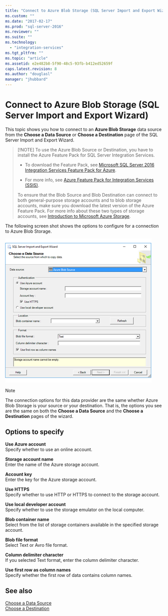 ```yaml
---
title: "Connect to Azure Blob Storage (SQL Server Import and Export Wizard) | Microsoft Docs"
ms.custom: ""
ms.date: "2017-02-17"
ms.prod: "sql-server-2016"
ms.reviewer: ""
ms.suite: ""
ms.technology: 
  - "integration-services"
ms.tgt_pltfrm: ""
ms.topic: "article"
ms.assetid: e2e482b8-5f90-48c5-93fb-b412ed52659f
caps.latest.revision: 8
ms.author: "douglasl"
manager: "jhubbard"
---
```

# Connect to Azure Blob Storage (SQL Server Import and Export Wizard)
This topic shows you how to connect to an **Azure Blob Storage** data source from the **Choose a Data Source** or **Choose a Destination** page of the SQL Server Import and Export Wizard.

>   [!NOTE]
> To use the Azure Blob Source or Destination, you have to install the Azure Feature Pack for SQL Server Integration Services.
> - To download the Feature Pack, see [Microsoft SQL Server 2016 Integration Services Feature Pack for Azure](https://www.microsoft.com/download/details.aspx?id=49492).
>
> - For more info, see [Azure Feature Pack for Integration Services &#40;SSIS&#41;](../../integration-services/azure-feature-pack-for-integration-services-ssis.md).
>
> To ensure that the Blob Source and Blob Destination can connect to both general-purpose storage accounts and to blob storage accounts, make sure you download the latest version of the Azure Feature Pack. For more info about these two types of storage accounts, see [Introduction to Microsoft Azure Storage](https://azure.microsoft.com/en-us/documentation/articles/storage-introduction/#general-purpose-storage-accounts).

The following screen shot shows the options to configure for a connection to Azure Blob Storage.

![Azure blob storage connection](../../integration-services/import-export-data/media/azure-blob-storage-connection.png)

> [!NOTE]
> The connection options for this data provider are the same whether Azure Blob Storage is your source or your destination. That is, the options you see are the same on both the **Choose a Data Source** and the **Choose a Destination** pages of the wizard.

## Options to specify
 **Use Azure account**  
 Specify whether to use an online account.
  
 **Storage account name**  
 Enter the name of the Azure storage account.  
  
**Account key**  
Enter the key for the Azure storage account.  
  
 **Use HTTPS**  
 Specify whether to use HTTP or HTTPS to connect to the storage account.  
  
 **Use local developer account**  
 Specify whether to use the storage emulator on the local computer.  
  
 **Blob container name**  
 Select from the list of storage containers available in the specified storage account.  
  
 **Blob file format**  
 Select Text or Avro file format.  
  
 **Column delimiter character**  
 If you selected Text format, enter the column delimiter character.  
  
 **Use first row as column names**  
 Specify whether the first row of data contains column names.  

## See also
[Choose a Data Source](../../integration-services/import-export-data/choose-a-data-source-sql-server-import-and-export-wizard.md)  
[Choose a Destination](../../integration-services/import-export-data/choose-a-destination-sql-server-import-and-export-wizard.md)
